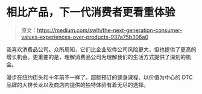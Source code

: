 # 相比产品，下一代消费者更看重体验

> 原文：<https://medium.com/swlh/the-next-generation-consumer-values-experiences-over-products-937a75b306a0>

我喜欢消费品公司。众所周知，它们比企业软件公司风险更大，但也提供了更高的增长机会。更重要的是，理解消费品公司为理解我们的生活方式提供了深刻的机会。

漫步在纽约街头和十年前不一样了。超额预订的健身课程、以价值为中心的 DTC 品牌的大排长龙以及商店内提供的独特体验有着无尽的选择。